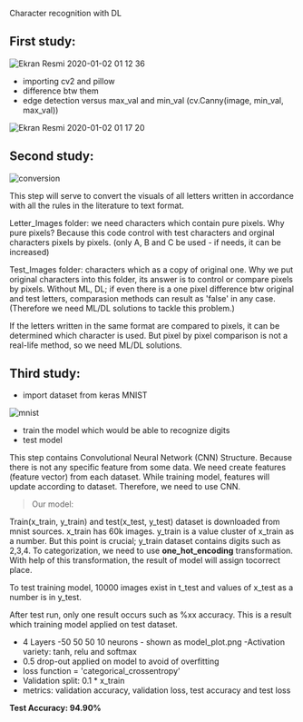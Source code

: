 Character recognition with DL

First study:
----------- 
![Ekran Resmi 2020-01-02 01 12 36](https://user-images.githubusercontent.com/49865957/103447095-c2636a80-4c97-11eb-8692-84eba450fd84.png)

* importing cv2 and pillow
* difference btw them
* edge detection versus max_val and min_val (cv.Canny(image, min_val, max_val))

![Ekran Resmi 2020-01-02 01 17 20](https://user-images.githubusercontent.com/49865957/103447153-72d16e80-4c98-11eb-9653-26e30e20fb93.png)


Second study:
----------- 
![conversion](https://user-images.githubusercontent.com/49865957/101990919-3b375e00-3cba-11eb-9d58-4a8d5db6e6dc.jpg)

This step will serve to convert the visuals of all letters written in accordance with all the rules in the literature to text format.

Letter_Images folder: we need characters which contain pure pixels. Why pure pixels? Because this code control with test characters and orginal characters pixels by pixels. (only A, B and C be used - if needs, it can be increased)

Test_Images folder: characters which as a copy of original one. Why we put original characters into this folder, its answer is to control or compare pixels by pixels. Without ML, DL; if even there is a one pixel difference btw original and test letters, comparasion methods can result as 'false' in any case. (Therefore we need ML/DL solutions to tackle this problem.)

 If the letters written in the same format are compared to pixels, it can be determined which character is used. But pixel by pixel comparison is not a real-life method, so we need ML/DL solutions.

Third study:
----------- 
- import dataset from keras MNIST

![mnist](https://user-images.githubusercontent.com/49865957/103159547-cf85e280-47db-11eb-868b-38e8a6100699.png)


- train the model which would be able to recognize digits
- test model

This step contains Convolutional Neural Network (CNN) Structure. Because there is not any specific feature from some data. We need create features (feature vector) from each dataset. While training model, features will update according to dataset. Therefore, we need to use CNN. 

>Our model: 

Train(x_train, y_train) and test(x_test, y_test) dataset is downloaded from mnist sources.
x_train has 60k images. y_train is a value cluster of x_train as a number. But this point is crucial; y_train dataset contains digits such as 2,3,4. To categorization, we need to use **one_hot_encoding** transformation. With help of this transformation, the result of model will assign tocorrect place.

To test training model, 10000 images exist in t_test and values of x_test as a number is in y_test. 

After test run, only one result occurs such as %xx accuracy. This is a result which training model applied on test dataset.

- 4 Layers -50 50 50 10 neurons - shown as model_plot.png 
-Activation variety: tanh, relu and softmax
- 0.5 drop-out applied on model to avoid of overfitting
- loss function = 'categorical_crossentropy'
- Validation split: 0.1 * x_train
- metrics: validation accuracy, validation loss, test accuracy and test loss


**Test Accuracy: 94.90%**
